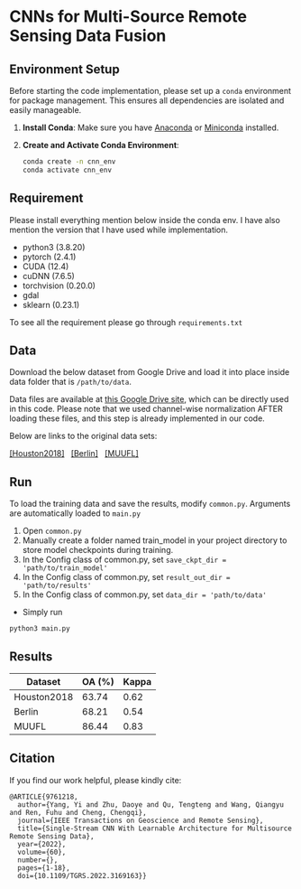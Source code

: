 # CNNs for Multi-Source Remote Sensing Data Fusion

## Environment Setup
Before starting the code implementation, please set up a `conda` environment for package management. This ensures all dependencies are isolated and easily manageable.

1. **Install Conda**:
   Make sure you have [Anaconda](https://www.anaconda.com/products/distribution) or [Miniconda](https://docs.conda.io/en/latest/miniconda.html) installed.

2. **Create and Activate Conda Environment**:
   ```bash
   conda create -n cnn_env
   conda activate cnn_env

## Requirement
Please install everything mention below inside the conda env. I have also mention the version that I have used while implementation.
- python3 (3.8.20)
- pytorch (2.4.1)
- CUDA (12.4)
- cuDNN (7.6.5)
- torchvision (0.20.0)
- gdal 
- sklearn (0.23.1)

To see all the requirement please go through ```requirements.txt```

## Data
Download the below dataset from Google Drive and load it into place inside data folder that is ```/path/to/data```.

Data files are available at [this Google Drive site](https://drive.google.com/drive/folders/1urY6Pjba3mStDcRphIfkNf50295aW2o2?usp=sharing), which can be directly used in this code. Please note that we used channel-wise normalization AFTER loading these files, and this step is already implemented in our code. 

Below are links to the original data sets:

[[Houston2018]](https://ieee-dataport.org/open-access/2018-ieee-grss-data-fusion-challenge-%E2%80%93-fusion-multispectral-lidar-and-hyperspectral-data) &nbsp;
[[Berlin]](https://github.com/danfenghong/ISPRS_S2FL) &nbsp;
[[MUUFL]](https://github.com/GatorSense/MUUFLGulfport/tree/master/MUUFLGulfportSceneLabels) &nbsp;

## Run
To load the training data and save the results, modify ```common.py```. Arguments are automatically loaded to ```main.py```

1) Open ```common.py```
2) Manually create a folder named train_model in your project directory to store model checkpoints during training.
3) In the Config class of common.py, set ```save_ckpt_dir = 'path/to/train_model'```
4) In the Config class of common.py, set ```result_out_dir = 'path/to/results'```
5) In the Config class of common.py, set ```data_dir = 'path/to/data'```

- Simply run 
```
python3 main.py
```

## Results

| Dataset | OA (%) | Kappa |
| --- | ----------- | ----- |
| Houston2018 | 63.74 | 0.62 |
| Berlin | 68.21 | 0.54 |
| MUUFL | 86.44 | 0.83 |

## Citation

If you find our work helpful, please kindly cite: 
```
@ARTICLE{9761218,
  author={Yang, Yi and Zhu, Daoye and Qu, Tengteng and Wang, Qiangyu and Ren, Fuhu and Cheng, Chengqi},
  journal={IEEE Transactions on Geoscience and Remote Sensing}, 
  title={Single-Stream CNN With Learnable Architecture for Multisource Remote Sensing Data}, 
  year={2022},
  volume={60},
  number={},
  pages={1-18},
  doi={10.1109/TGRS.2022.3169163}}
```
